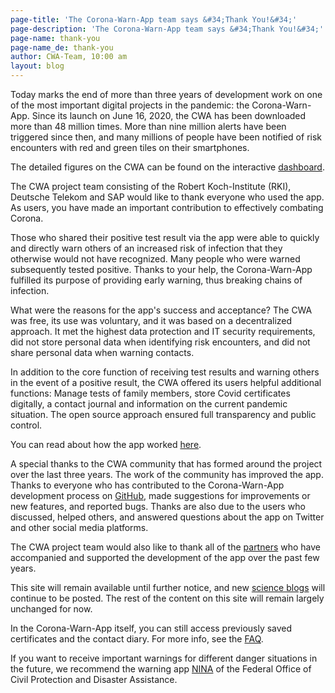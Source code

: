 ```yaml
---
page-title: 'The Corona-Warn-App team says &#34;Thank You!&#34;'
page-description: 'The Corona-Warn-App team says &#34;Thank You!&#34;'
page-name: thank-you
page-name_de: thank-you
author: CWA-Team, 10:00 am
layout: blog
---
```


Today marks the end of more than three years of development work on one of the most important digital projects in the pandemic: the Corona-Warn-App. Since its launch on June 16, 2020, the CWA has been downloaded more than 48 million times. More than nine million alerts have been triggered since then, and many millions of people have been notified of risk encounters with red and green tiles on their smartphones.

<!-- overview -->

The detailed figures on the CWA can be found on the interactive [dashboard](../../analysis).

The CWA project team consisting of the Robert Koch-Institute (RKI), Deutsche Telekom and SAP would like to thank everyone who used the app. As users, you have made an important contribution to effectively combating Corona.

Those who shared their positive test result via the app were able to quickly and directly warn others of an increased risk of infection that they otherwise would not have recognized. Many people who were warned subsequently tested positive. Thanks to your help, the Corona-Warn-App fulfilled its purpose of providing early warning, thus breaking chains of infection.

What were the reasons for the app's success and acceptance? The CWA was free, its use was voluntary, and it was based on a decentralized approach. It met the highest data protection and IT security requirements, did not store personal data when identifying risk encounters, and did not share personal data when warning contacts.

In addition to the core function of receiving test results and warning others in the event of a positive result, the CWA offered its users helpful additional functions: Manage tests of family members, store Covid certificates digitally, a contact journal and information on the current pandemic situation. The open source approach ensured full transparency and public control.

You can read about how the app worked [here](../../science/).

A special thanks to the CWA community that has formed around the project over the last three years. The work of the community has improved the app.
Thanks to everyone who has contributed to the Corona-Warn-App development process on [GitHub](https://github.com/corona-warn-app), made suggestions for improvements or new features, and reported bugs.
Thanks are also due to the users who discussed, helped others, and answered questions about the app on Twitter and other social media platforms.

The CWA project team would also like to thank all of the [partners](../../#partners) who have accompanied and supported the development of the app over the past few years. 

This site will remain available until further notice, and new [science blogs](../../science/) will continue to be posted. The rest of the content on this site will remain largely unchanged for now.

In the Corona-Warn-App itself, you can still access previously saved certificates and the contact diary. For more info, see the [FAQ](../../faq/).

If you want to receive important warnings for different danger situations in the future, we recommend the warning app [NINA](https://www.bbk.bund.de/EN/International-Visitors/international-visitors_node.html) of the Federal Office of Civil Protection and Disaster Assistance.